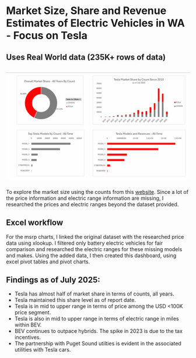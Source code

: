 # Market Size, Share and Revenue Estimates of Electric Vehicles in WA - Focus on Tesla
##  Uses Real World data  (235K+ rows of data)

## ![Excel dashboard](excel_dashboard.gif)

To explore the market size using the counts from this [website](https://catalog.data.gov/datasets/lectroc-vehicle-population-data). Since a lot of the price information and electric range information are missing, I researched the prices and electric ranges beyond the dataset provided.

## Excel workflow
For the msrp charts, I linked the original dataset with the researched price data using xlookup.
I filtered only battery electric vehicles for fair comparison and researched the electric ranges for these missing models and makes.
Using the added data, I then created this dashboard, using excel pivot tables and pivot charts.

## Findings as of July 2025:
- Tesla has almost half of market share in terms of counts, all years.
- Tesla maintained this share level as of report date.
- Tesla is in mid to upper range in terms of price among the USD <100K price segment.
- Tesla is also in mid to upper range in terms of electric range in miles within BEV.
- BEV continues to outpace hybrids. The spike in 2023 is due to the tax incentives.
- The partnership with Puget Sound utilties is evident in the associated utilities with Tesla cars.


